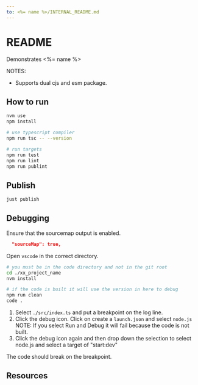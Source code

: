 ```yaml
---
to: <%= name %>/INTERNAL_README.md
---
```

# README

Demonstrates <%= name %>

NOTES:

* Supports dual cjs and esm package.

## How to run

```sh
nvm use
npm install

# use typescript compiler
npm run tsc -- --version  

# run targets
npm run test
npm run lint
npm run publint
```

## Publish

```sh
just publish
```

## Debugging

Ensure that the sourcemap output is enabled.  

```json
  "sourceMap": true,  
```

Open `vscode` in the correct directory.  

```sh
# you must be in the code directory and not in the git root
cd ./xx_project_name
nvm install

# if the code is built it will use the version in here to debug
npm run clean
code .
```

1. Select `./src/index.ts` and put a breakpoint on the log line.  
2. Click the debug icon. Click on create a `launch.json` and select `node.js` NOTE: If you select Run and Debug it will fail because the code is not built.  
3. Click the debug icon again and then drop down the selection to select node.js and select a target of "start:dev"

The code should break on the breakpoint.  

## Resources

